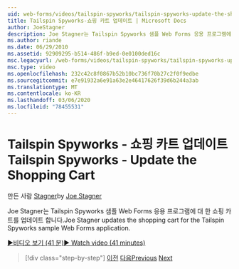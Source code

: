 ```yaml
---
uid: web-forms/videos/tailspin-spyworks/tailspin-spyworks-update-the-shopping-cart
title: Tailspin Spyworks-쇼핑 카트 업데이트 | Microsoft Docs
author: JoeStagner
description: Joe Stagner는 Tailspin Spyworks 샘플 Web Forms 응용 프로그램에 대 한 쇼핑 카트를 업데이트 합니다.
ms.author: riande
ms.date: 06/29/2010
ms.assetid: 92909295-b514-486f-b9ed-0e0100ded16c
msc.legacyurl: /web-forms/videos/tailspin-spyworks/tailspin-spyworks-update-the-shopping-cart
msc.type: video
ms.openlocfilehash: 232c42c8f0867b52b10bc736f70b27c2f0f9edbe
ms.sourcegitcommit: e7e91932a6e91a63e2e46417626f39d6b244a3ab
ms.translationtype: MT
ms.contentlocale: ko-KR
ms.lasthandoff: 03/06/2020
ms.locfileid: "78455531"
---
```

# <a name="tailspin-spyworks---update-the-shopping-cart"></a><span data-ttu-id="e58ae-103">Tailspin Spyworks - 쇼핑 카트 업데이트</span><span class="sxs-lookup"><span data-stu-id="e58ae-103">Tailspin Spyworks - Update the Shopping Cart</span></span>

<span data-ttu-id="e58ae-104">만든 사람 [Stagner](https://github.com/JoeStagner)</span><span class="sxs-lookup"><span data-stu-id="e58ae-104">by [Joe Stagner](https://github.com/JoeStagner)</span></span>

<span data-ttu-id="e58ae-105">Joe Stagner는 Tailspin Spyworks 샘플 Web Forms 응용 프로그램에 대 한 쇼핑 카트를 업데이트 합니다.</span><span class="sxs-lookup"><span data-stu-id="e58ae-105">Joe Stagner updates the shopping cart for the Tailspin Spyworks sample Web Forms application.</span></span>

[<span data-ttu-id="e58ae-106">&#9654;비디오 보기 (41 분)</span><span class="sxs-lookup"><span data-stu-id="e58ae-106">&#9654; Watch video (41 minutes)</span></span>](https://channel9.msdn.com/Blogs/ASP-NET-Site-Videos/tailspin-spyworks-update-the-shopping-cart)

> [!div class="step-by-step"]
> <span data-ttu-id="e58ae-107">[이전](tailspin-spyworks-display-shopping-cart.md)
> [다음](tailspin-spyworks-migrate-the-shopping-cart.md)</span><span class="sxs-lookup"><span data-stu-id="e58ae-107">[Previous](tailspin-spyworks-display-shopping-cart.md)
[Next](tailspin-spyworks-migrate-the-shopping-cart.md)</span></span>
